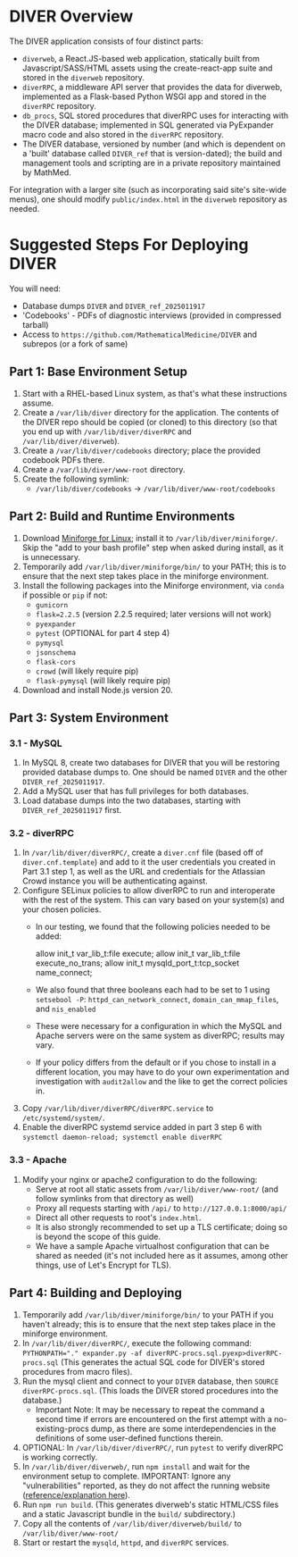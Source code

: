 DIVER Overview
==============

The DIVER application consists of four distinct parts:

* `diverweb`, a React.JS-based web application, statically built from Javascript/SASS/HTML assets using the create-react-app suite and stored in the `diverweb` repository.
* `diverRPC`, a middleware API server that provides the data for diverweb, implemented as a Flask-based Python WSGI app and stored in the `diverRPC` repository.
* `db_procs`, SQL stored procedures that diverRPC uses for interacting with the DIVER database; implemented in SQL generated via PyExpander macro code and also stored in the `diverRPC` repository.
* The DIVER database, versioned by number (and which is dependent on a 'built' database called `DIVER_ref` that is version-dated); the build and management tools and scripting are in a private repository maintained by MathMed.

For integration with a larger site (such as incorporating said site's site-wide menus), one should modify `public/index.html` in the `diverweb` repository as needed.


Suggested Steps For Deploying DIVER
===================================

You will need:

* Database dumps `DIVER` and `DIVER_ref_2025011917`
* 'Codebooks' - PDFs of diagnostic interviews (provided in compressed tarball)
* Access to `https://github.com/MathematicalMedicine/DIVER` and subrepos (or a fork of same)


Part 1: Base Environment Setup
------------------------------

1. Start with a RHEL-based Linux system, as that's what these instructions assume.
2. Create a `/var/lib/diver` directory for the application. The contents of the DIVER repo should be copied (or cloned) to this directory (so that you end up with `/var/lib/diver/diverRPC` and `/var/lib/diver/diverweb`).
3. Create a `/var/lib/diver/codebooks` directory; place the provided codebook PDFs there.
4. Create a `/var/lib/diver/www-root` directory.
5. Create the following symlink:
    * `/var/lib/diver/codebooks` -> `/var/lib/diver/www-root/codebooks`


Part 2: Build and Runtime Environments
--------------------------------------

1. Download [Miniforge for Linux](https://github.com/conda-forge/miniforge); install it to `/var/lib/diver/miniforge/`. Skip the "add to your bash profile" step when asked during install, as it is unnecessary.
2. Temporarily add `/var/lib/diver/miniforge/bin/` to your PATH; this is to ensure that the next step takes place in the miniforge environment.
3. Install the following packages into the Miniforge environment, via `conda` if possible or `pip` if not:
    * `gunicorn`
    * `flask=2.2.5` (version 2.2.5 required; later versions will not work)
    * `pyexpander`
    * `pytest` (OPTIONAL for part 4 step 4)
    * `pymysql`
    * `jsonschema`
    * `flask-cors`
    * `crowd` (will likely require pip)
    * `flask-pymysql` (will likely require pip)
4. Download and install Node.js version 20.


Part 3: System Environment
--------------------------

### 3.1 - MySQL

1. In MySQL 8, create two databases for DIVER that you will be restoring provided database dumps to. One should be named `DIVER` and the other `DIVER_ref_2025011917`.
2. Add a MySQL user that has full privileges for both databases.
3. Load database dumps into the two databases, starting with `DIVER_ref_2025011917` first.

### 3.2 - diverRPC

1. In `/var/lib/diver/diverRPC/`, create a `diver.cnf` file (based off of `diver.cnf.template`) and add to it the user credentials you created in Part 3.1 step 1, as well as the URL and credentials for the Atlassian Crowd instance you will be authenticating against.
2. Configure SELinux policies to allow diverRPC to run and interoperate with the rest of the system. This can vary based on your system(s) and your chosen policies.
    * In our testing, we found that the following policies needed to be added: 

        allow init_t var_lib_t:file execute;
        allow init_t var_lib_t:file execute_no_trans;
        allow init_t mysqld_port_t:tcp_socket name_connect;
    * We also found that three booleans each had to be set to 1 using `setsebool -P`: `httpd_can_network_connect`, `domain_can_mmap_files`, and `nis_enabled`
    * These were necessary for a configuration in which the MySQL and Apache servers were on the same system as diverRPC; results may vary.
    * If your policy differs from the default or if you chose to install in a different location, you may have to do your own experimentation and investigation with `audit2allow` and the like to get the correct policies in.
3. Copy `/var/lib/diver/diverRPC/diverRPC.service` to `/etc/systemd/system/`.
4. Enable the diverRPC systemd service added in part 3 step 6 with `systemctl daemon-reload; systemctl enable diverRPC`

### 3.3 - Apache

1. Modify your nginx or apache2 configuration to do the following:
    * Serve at root all static assets from `/var/lib/diver/www-root/` (and follow symlinks from that directory as well)
    * Proxy all requests starting with `/api/` to `http://127.0.0.1:8000/api/`
    * Direct all other requests to root's `index.html`.
    * It is also strongly recommended to set up a TLS certificate; doing so is beyond the scope of this guide.
    * We have a sample Apache virtualhost configuration that can be shared as needed (it's not included here as it assumes, among other things, use of Let's Encrypt for TLS).


Part 4: Building and Deploying
------------------------------

1. Temporarily add `/var/lib/diver/miniforge/bin/` to your PATH if you haven't already; this is to ensure that the next step takes place in the miniforge environment.
2. In `/var/lib/diver/diverRPC/`, execute the following command: `PYTHONPATH="." expander.py -af diverRPC-procs.sql.pyexp>diverRPC-procs.sql` (This generates the actual SQL code for DIVER's stored procedures from macro files).
3. Run the mysql client and connect to your `DIVER` database, then `SOURCE diverRPC-procs.sql`. (This loads the DIVER stored procedures into the database.)
    * Important Note: It may be necessary to repeat the command a second time if errors are encountered on the first attempt with a no-existing-procs dump, as there are some interdependencies in the definitions of some user-defined functions therein.
4. OPTIONAL: In `/var/lib/diver/diverRPC/`, run `pytest` to verify diverRPC is working correctly.
5. In `/var/lib/diver/diverweb/`, run `npm install` and wait for the environment setup to complete. IMPORTANT: Ignore any "vulnerabilities" reported, as they do not affect the running website ([reference/explanation here](https://github.com/facebook/create-react-app/issues/11174)).
6. Run `npm run build`. (This generates diverweb's static HTML/CSS files and a static Javascript bundle in the `build/` subdirectory.)
7. Copy all the contents of `/var/lib/diver/diverweb/build/` to `/var/lib/diver/www-root/`
8. Start or restart the `mysqld`, `httpd`, and `diverRPC` services.
